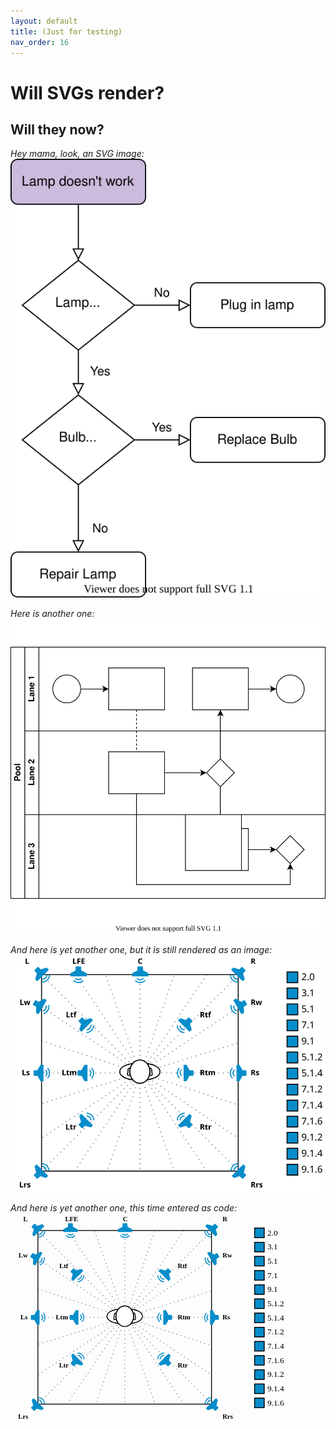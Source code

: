 ```yaml
---
layout: default
title: (Just for testing)
nav_order: 16
---
```


# Will SVGs render?

## Will they now?  
  
*Hey mama, look, an SVG image:*  
![SVG in question](/assets/images/Test.svg)

*Here is another one:*  
![SVG in question](/assets/images/test_from_diagrams_app.svg)

*And here is yet another one, but it is still rendered as an image:*  
![SVG in question](/assets/images/il_speaker_setup.svg)

*And here is yet another one, this time entered as code:*  
<svg xmlns="http://www.w3.org/2000/svg" width="4.63408in" height="3.4871in" viewBox="0 0 333.654 251.071" xml:space="preserve" color-interpolation-filters="sRGB" class="st13">
	<title>source__layouts_new (1).vsdm</title>
	<style type="text/css">
		.st1 {
			stroke: #6e828b;
			stroke-dasharray: 1,4;
			stroke-linecap: butt;
			stroke-width: 1;
		}
		.st2 {
			fill: none;
			stroke: #000000;
			stroke-linecap: butt;
			stroke-width: 1;
		}
		.st3 {
			fill: #ffffff;
			stroke: none;
			stroke-linecap: butt;
			stroke-width: 1;
		}
		.st4 {
			fill: #000000;
			stroke: none;
			stroke-width: 1.41723;
		}
		.st5 {
			fill: #000000;
			stroke: none;
			stroke-linecap: round;
			stroke-linejoin: round;
			stroke-width: 1.08062;
		}
		.st6 {
			fill: #000000;
			stroke: none;
			stroke-linecap: round;
			stroke-linejoin: round;
			stroke-width: 1.41723;
		}
		.st7 {
			fill: #068dca;
			stroke: none;
			stroke-width: 1.51997;
		}
		.st8 {
			fill: none;
			stroke: none;
			stroke-linecap: butt;
			stroke-width: 1;
		}
		.st9 {
			fill: #000000;
			font-family: Source Sans Pro;
			font-size: 0.666664em;
			font-weight: bold;
		}
		.st10 {
			fill: #000000;
			font-family: Source Sans Pro;
			font-size: 0.833336em;
		}
		.st11 {
			fill: #ffffff;
			stroke: #000000;
			stroke-linecap: butt;
			stroke-width: 1;
		}
		.st12 {
			fill: #068dca;
			stroke: #000000;
			stroke-linecap: butt;
			stroke-width: 1;
		}
		.st13 {
			fill: none;
			fill-rule: evenodd;
			font-size: 12px;
			overflow: visible;
			stroke-linecap: square;
			stroke-miterlimit: 3;
		}
	</style>
	<g>
		<title>Page-1</title>
		<g id="group564-1" transform="translate(32.748,-21.8819)">
			<title>lines</title>
			<g id="shape478-2" transform="translate(177.171,-135.172) rotate(44.8829)">
				<title>Sheet.478</title>
				<path d="M0 251.07 L294.25 251.07" class="st1"/>
			</g>
			<g id="shape479-5" transform="translate(385.719,221.269) rotate(135.098)">
				<title>Sheet.479</title>
				<path d="M0 251.07 L294.15 251.07" class="st1"/>
			</g>
			<g id="shape481-8" transform="translate(355.386,42.7244) rotate(90)">
				<title>Sheet.481</title>
				<path d="M0 251.07 L208.35 251.07" class="st1"/>
			</g>
			<g id="shape482-11" transform="translate(245.187,-96.5446) rotate(56.3099)">
				<title>Sheet.482</title>
				<path d="M0 251.07 L250.4 251.07" class="st1"/>
			</g>
			<g id="shape483-14" transform="translate(383.568,182.766) rotate(123.902)">
				<title>Sheet.483</title>
				<path d="M0 251.07 L250.16 251.07" class="st1"/>
			</g>
			<g id="shape484-17" transform="translate(140.703,-131.23) rotate(33.7711)">
				<title>Sheet.484</title>
				<path d="M0 251.07 L248.6 251.07" class="st1"/>
			</g>
			<g id="shape485-20" transform="translate(78.0746,-125.787) rotate(18.0834)">
				<title>Sheet.485</title>
				<path d="M0 251.07 L219.17 251.07" class="st1"/>
			</g>
			<g id="shape486-23" transform="translate(-72.966,-60.7941) rotate(-17.1386)">
				<title>Sheet.486</title>
				<path d="M0 251.07 L217.11 251.07" class="st1"/>
			</g>
			<g id="shape487-26" transform="translate(-138.049,6.56724) rotate(-33.6346)">
				<title>Sheet.487</title>
				<path d="M0 251.07 L248.56 251.07" class="st1"/>
			</g>
			<g id="shape488-29" transform="translate(305.312,-38.9883) rotate(70.7173)">
				<title>Sheet.488</title>
				<path d="M0 251.07 L218.17 251.07" class="st1"/>
			</g>
			<g id="shape489-32" transform="translate(377.904,124.693) rotate(108.773)">
				<title>Sheet.489</title>
				<path d="M0 251.07 L218.03 251.07" class="st1"/>
			</g>
			<g id="shape480-35" transform="translate(2.12559,-104.173)">
				<title>Sheet.480</title>
				<path d="M0 251.07 L206.36 251.07" class="st1"/>
			</g>
		</g>
		<g id="shape357-38" transform="translate(32.8898,-21.8819)">
			<title>square</title>
			<rect x="0" y="42.7244" width="208.346" height="208.346" class="st2"/>
		</g>
		<g id="group490-40" transform="translate(115.24,-114.5)">
			<title>man</title>
			<g id="shape491-41" transform="translate(11.4803,-1.06668)">
				<title>Sheet.491</title>
				<ellipse cx="10.5236" cy="239.059" rx="10.5236" ry="12.0118" class="st3"/>
			</g>
			<g id="shape492-43" transform="translate(0.637791,-3.61786)">
				<title/>
				<ellipse cx="21.3661" cy="241.823" rx="21.3661" ry="9.24803" class="st3"/>
			</g>
			<g id="group493-45">
				<title>g9290-2</title>
				<g id="shape494-46" transform="translate(0,-3.3318)">
					<title>path9292-1</title>
					<path d="M28.1 232.16 L29.02 233.24 C30.9 235.44 31.97 238.43 31.98 241.54 C31.97 244.72 30.87 247.75 28.93 249.96          L27.97 251.05 L29.41 250.84 C33.27 250.27 36.77 249.25 39.35 247.75 C41.93 246.25 43.65 244.18 43.64          241.61 C43.64 239.04 41.94 236.97 39.38 235.47 C36.81 233.96 33.34 232.94 29.51 232.37 L28.1 232.16          ZM15.55 232.16 L14.15 232.38 C10.32 232.95 6.86 233.97 4.3 235.48 C1.74 236.98 0.04 239.05 0.02          241.61 C0 244.2 1.71 246.28 4.31 247.79 C6.9 249.3 10.42 250.3 14.3 250.86 L15.73 251.07 L14.77          249.99 C12.82 247.78 11.7 244.73 11.69 241.54 C11.69 238.43 12.76 235.45 14.63 233.25 L15.55 232.16          ZM30.48 233.67 C33.74 234.25 36.72 235.13 38.84 236.38 C41.22 237.78 42.58 239.5 42.58 241.61 C42.58          243.71 41.22 245.44 38.81 246.83 C36.67 248.08 33.67 248.96 30.39 249.54 C32 247.26 33.04 244.5          33.04 241.54 C33.04 238.64 32.04 235.93 30.48 233.67 ZM13.18 233.68 C11.62 235.94 10.63 238.64 10.63          241.54 C10.63 244.52 11.68 247.28 13.31 249.57 C10.01 248.99 6.99 248.12 4.84 246.87 C2.43 245.47          1.07 243.74 1.08 241.62 C1.1 239.51 2.46 237.79 4.84 236.39 C6.96 235.15 9.93 234.27 13.18 233.68          Z" class="st4"/>
				</g>
				<g id="shape495-48" transform="translate(40.3739,-6.35682) rotate(7.40892)">
					<title>Rounded rectangle.18</title>
					<path d="M1.81 242.15 C0.81 242.15 0 242.97 0 243.97 L0 249.25 C0 250.25 0.81 251.07 1.81 251.07 L1.81 251.07          C1.83 251.07 1.85 251.05 1.87 251.05 L1.87 251.07 a0.532014 0.531015 -44.97 0 0 0.294149 -0.138704          C2.52 250.85 2.88 250.77 3.15 250.54 C3.52 250.21 3.8 249.75 3.8 249.21 a0.532241 0.531242 -44.97          0 0 -1.06348 0.000122006 C2.73 249.37 2.63 249.58 2.45 249.74 C2.26 249.91 2.01 250.01 1.81 250.01          C1.39 250.01 1.06 249.68 1.06 249.25 L1.06 243.97 C1.06 243.54 1.39 243.22 1.81 243.21 C1.89 243.21          1.92 243.21 1.98 243.21 a0.532014 0.531015 -44.97 1 0 1.06296 -0.00406686 C3.04 243.02 3.05 242.9          3.03 242.75 C3.02 242.68 3 242.59 2.95 242.48 C2.89 242.37 2.77 242.25 2.65 242.2 C2.41 242.08 2.29          242.13 2.18 242.13 C2.07 242.14 1.96 242.15 1.81 242.15 L1.81 242.15 L1.81 242.15 Z" class="st5"/>
				</g>
				<g id="shape496-50" transform="translate(3.2588,-6.3569) rotate(-7.40892) scale(-1,1)">
					<title>Sheet.496</title>
					<path d="M1.81 242.15 C1.99 242.15 2.13 242.15 2.29 242.18 C2.45 242.2 2.68 242.28 2.82 242.47 C2.97 242.66 2.98          242.84 2.99 242.98 C3 243.13 2.99 243.26 2.99 243.43 a0.532109 0.531111 135.03 0 1 -1.06322 0.00244011          C1.93 243.33 1.93 243.29 1.93 243.22 C1.88 243.22 1.87 243.21 1.81 243.21 C1.39 243.21 1.06 243.54          1.06 243.97 L1.06 249.25 C1.06 249.68 1.39 250.01 1.81 250.01 C2.01 250.01 2.26 249.91 2.44 249.76          C2.61 249.6 2.71 249.42 2.71 249.24 a0.532109 0.53111 135.03 0 1 1.06322 -0.00244011 C3.77 249.78          3.5 250.24 3.14 250.56 C2.87 250.79 2.51 250.86 2.16 250.93 C2.16 250.93 2.16 250.93 2.16 250.93          a0.532014 0.531015 135.03 0 1 -0.286442 0.133523 L1.87 251.04 C1.85 251.05 1.83 251.07 1.81 251.07          L1.81 251.07 C0.81 251.07 0 250.25 0 249.25 L0 243.97 C0 242.97 0.81 242.15 1.81 242.15 L1.81 242.15          L1.81 242.15 ZM1.81 251.07 L1.88 251.07 a0.532014 0.531015 135.03 0 1 -0.0684782 0.00488023 Z" class="st5"/>
				</g>
				<g id="shape497-52" transform="translate(10.6256,0)">
					<title>path9306-5</title>
					<path d="M11.21 225.34 C4.98 225.34 0 231.15 0 238.21 C0.01 245.27 4.98 251.07 11.21 251.07 C17.43 251.07 22.41          245.27 22.41 238.21 C22.42 231.15 17.44 225.34 11.21 225.34 ZM11.21 226.41 C16.77 226.41 21.35 231.65          21.35 238.21 C21.35 244.77 16.77 250.01 11.21 250.01 C5.65 250.01 1.07 244.77 1.07 238.21 C1.06          231.65 5.64 226.41 11.21 226.41 Z" class="st6"/>
				</g>
			</g>
		</g>
		<g id="LwRw" transform="translate(1.98748,-188.214)">
			<title>LwRw</title>
			<g id="group366-55" transform="translate(144.158,28.3932) rotate(30)">
				<title>Sheet.366</title>
				<g id="shape367-56">
					<title/>
					<path d="M4.33 239.1 C4.22 239.33 3.99 239.56 3.65 239.56 L0.8 239.56 C0.34 239.56 0 239.9 0 240.36 L0 244.57          C0 245.03 0.34 245.37 0.8 245.37 L3.76 245.37 C3.99 245.37 4.22 245.48 4.45 245.71 L7.3 251.07 L10.49          251.07 L10.49 250.27 L10.49 245.37 L10.49 239.67 L10.49 235.91 L10.49 234.2 L10.49 233.74 L7.3 233.74          L4.33 239.1 Z" class="st7"/>
				</g>
				<g id="shape368-58" transform="translate(12.3118,-4.9019)">
					<title/>
					<path d="M0.8 243.55 L0 244.34 C1.6 245.94 1.6 248.56 0 250.27 L0.8 251.07 C2.96 249.02 2.96 245.6 0.8 243.55          Z" class="st7"/>
				</g>
				<g id="shape369-60" transform="translate(14.3637,-2.84994)">
					<title>path59540</title>
					<path d="M0.8 239.56 L0 240.36 C2.74 243.09 2.74 247.54 0 250.27 L0.8 251.07 C3.99 247.88 3.99 242.64 0.8 239.56          Z" class="st7"/>
				</g>
			</g>
			<g id="group394-62" transform="translate(126.205,28.3932) rotate(-30) scale(-1,1)">
				<title>g59534.394</title>
				<g id="shape395-63">
					<title/>
					<path d="M4.33 239.1 C4.22 239.33 3.99 239.56 3.65 239.56 L0.8 239.56 C0.34 239.56 0 239.9 0 240.36 L0 244.57          C0 245.03 0.34 245.37 0.8 245.37 L3.76 245.37 C3.99 245.37 4.22 245.48 4.45 245.71 L7.3 251.07 L10.49          251.07 L10.49 250.27 L10.49 245.37 L10.49 239.67 L10.49 235.91 L10.49 234.2 L10.49 233.74 L7.3 233.74          L4.33 239.1 Z" class="st7"/>
				</g>
				<g id="shape396-65" transform="translate(12.3118,-4.9019)">
					<title>path59538</title>
					<path d="M0.8 243.55 L0 244.34 C1.6 245.94 1.6 248.56 0 250.27 L0.8 251.07 C2.96 249.02 2.96 245.6 0.8 243.55          Z" class="st7"/>
				</g>
				<g id="shape397-67" transform="translate(14.3637,-2.84994)">
					<title>path59540</title>
					<path d="M0.8 239.56 L0 240.36 C2.74 243.09 2.74 247.54 0 250.27 L0.8 251.07 C3.99 247.88 3.99 242.64 0.8 239.56          Z" class="st7"/>
				</g>
			</g>
			<g id="shape455-69" transform="translate(0,-6.25066)">
				<title>Sheet.455</title>
				<desc>Lw</desc>
				<rect x="0" y="239.071" width="21.2598" height="12" class="st8"/>
				<text x="7.65" y="247.47" class="st9">Lw</text>
			</g>
			<g id="shape462-72" transform="translate(248.461,-6.25066)">
				<title>Sheet.462</title>
				<desc>Rw</desc>
				<rect x="0" y="239.071" width="21.2598" height="12" class="st8"/>
				<text x="4" y="247.47" class="st9">Rw</text>
			</g>
		</g>
		<g id="LrsRrs" transform="translate(1,-1)">
			<title>LrsRrs</title>
			<g id="group382-76" transform="translate(-146.007,65.1104) rotate(-45)">
				<title>Sheet.382</title>
				<g id="shape383-77">
					<title/>
					<path d="M4.33 239.1 C4.22 239.33 3.99 239.56 3.65 239.56 L0.8 239.56 C0.34 239.56 0 239.9 0 240.36 L0 244.57          C0 245.03 0.34 245.37 0.8 245.37 L3.76 245.37 C3.99 245.37 4.22 245.48 4.45 245.71 L7.3 251.07 L10.49          251.07 L10.49 250.27 L10.49 245.37 L10.49 239.67 L10.49 235.91 L10.49 234.2 L10.49 233.74 L7.3 233.74          L4.33 239.1 Z" class="st7"/>
				</g>
				<g id="shape384-79" transform="translate(12.3118,-4.9019)">
					<title>path59538</title>
					<path d="M0.8 243.55 L0 244.34 C1.6 245.94 1.6 248.56 0 250.27 L0.8 251.07 C2.96 249.02 2.96 245.6 0.8 243.55          Z" class="st7"/>
				</g>
				<g id="shape385-81" transform="translate(14.3637,-2.84994)">
					<title>path59540</title>
					<path d="M0.8 239.56 L0 240.36 C2.74 243.09 2.74 247.54 0 250.27 L0.8 251.07 C3.99 247.88 3.99 242.64 0.8 239.56          Z" class="st7"/>
				</g>
			</g>
			<g id="group410-83" transform="translate(418.345,65.1104) rotate(45) scale(-1,1)">
				<title>g59534.410</title>
				<g id="shape411-84">
					<title/>
					<path d="M4.33 239.1 C4.22 239.33 3.99 239.56 3.65 239.56 L0.8 239.56 C0.34 239.56 0 239.9 0 240.36 L0 244.57          C0 245.03 0.34 245.37 0.8 245.37 L3.76 245.37 C3.99 245.37 4.22 245.48 4.45 245.71 L7.3 251.07 L10.49          251.07 L10.49 250.27 L10.49 245.37 L10.49 239.67 L10.49 235.91 L10.49 234.2 L10.49 233.74 L7.3 233.74          L4.33 239.1 Z" class="st7"/>
				</g>
				<g id="shape412-86" transform="translate(12.3118,-4.9019)">
					<title>path59538</title>
					<path d="M0.8 243.55 L0 244.34 C1.6 245.94 1.6 248.56 0 250.27 L0.8 251.07 C2.96 249.02 2.96 245.6 0.8 243.55          Z" class="st7"/>
				</g>
				<g id="shape413-88" transform="translate(14.3637,-2.84994)">
					<title>path59540</title>
					<path d="M0.8 239.56 L0 240.36 C2.74 243.09 2.74 247.54 0 250.27 L0.8 251.07 C3.99 247.88 3.99 242.64 0.8 239.56          Z" class="st7"/>
				</g>
			</g>
			<g id="shape460-90">
				<title>Sheet.460</title>
				<desc>Lrs</desc>
				<rect x="0" y="239.071" width="22.2473" height="12" class="st8"/>
				<text x="8.25" y="247.47" class="st9">Lrs</text>
			</g>
			<g id="shape467-93" transform="translate(249.449,-2.84217E-14)">
				<title>Sheet.467</title>
				<desc>Rrs</desc>
				<rect x="0" y="239.071" width="22.2473" height="12" class="st8"/>
				<text x="4" y="247.47" class="st9">Rrs</text>
			</g>
		</g>
		<g id="LtrRtr" transform="translate(48.903,-62.3228)">
			<title>LtrRtr</title>
			<g id="group518-97" transform="translate(-146.47,72.8894) rotate(-45)">
				<title>g59534.518</title>
				<g id="shape519-98">
					<title/>
					<path d="M4.33 239.1 C4.22 239.33 3.99 239.56 3.65 239.56 L0.8 239.56 C0.34 239.56 0 239.9 0 240.36 L0 244.57          C0 245.03 0.34 245.37 0.8 245.37 L3.76 245.37 C3.99 245.37 4.22 245.48 4.45 245.71 L7.3 251.07 L10.49          251.07 L10.49 250.27 L10.49 245.37 L10.49 239.67 L10.49 235.91 L10.49 234.2 L10.49 233.74 L7.3 233.74          L4.33 239.1 Z" class="st7"/>
				</g>
				<g id="shape520-100" transform="translate(12.3118,-4.9019)">
					<title>path59538</title>
					<path d="M0.8 243.55 L0 244.34 C1.6 245.94 1.6 248.56 0 250.27 L0.8 251.07 C2.96 249.02 2.96 245.6 0.8 243.55          Z" class="st7"/>
				</g>
				<g id="shape521-102" transform="translate(14.3637,-2.84994)">
					<title>path59540</title>
					<path d="M0.8 239.56 L0 240.36 C2.74 243.09 2.74 247.54 0 250.27 L0.8 251.07 C3.99 247.88 3.99 242.64 0.8 239.56          Z" class="st7"/>
				</g>
			</g>
			<g id="group530-104" transform="translate(-29.3009,415.762) rotate(-135)">
				<title>g59534.530</title>
				<g id="shape531-105">
					<title/>
					<path d="M4.33 239.1 C4.22 239.33 3.99 239.56 3.65 239.56 L0.8 239.56 C0.34 239.56 0 239.9 0 240.36 L0 244.57          C0 245.03 0.34 245.37 0.8 245.37 L3.76 245.37 C3.99 245.37 4.22 245.48 4.45 245.71 L7.3 251.07 L10.49          251.07 L10.49 250.27 L10.49 245.37 L10.49 239.67 L10.49 235.91 L10.49 234.2 L10.49 233.74 L7.3 233.74          L4.33 239.1 Z" class="st7"/>
				</g>
				<g id="shape532-107" transform="translate(12.3118,-4.9019)">
					<title>path59538</title>
					<path d="M0.8 243.55 L0 244.34 C1.6 245.94 1.6 248.56 0 250.27 L0.8 251.07 C2.96 249.02 2.96 245.6 0.8 243.55          Z" class="st7"/>
				</g>
				<g id="shape533-109" transform="translate(14.3637,-2.84994)">
					<title>path59540</title>
					<path d="M0.8 239.56 L0 240.36 C2.74 243.09 2.74 247.54 0 250.27 L0.8 251.07 C3.99 247.88 3.99 242.64 0.8 239.56          Z" class="st7"/>
				</g>
			</g>
			<g id="shape541-111">
				<title>Sheet.541</title>
				<desc>Ltr</desc>
				<rect x="0" y="239.071" width="22.6772" height="12" class="st8"/>
				<text x="9.33" y="247.47" class="st9">Ltr</text>
			</g>
			<g id="shape546-114" transform="translate(147.688,-5.68434E-14)">
				<title>Sheet.546</title>
				<desc>Rtr</desc>
				<rect x="0" y="239.071" width="22.6772" height="12" class="st8"/>
				<text x="4" y="247.47" class="st9">Rtr</text>
			</g>
		</g>
		<g id="LtmRtm" transform="translate(48.903,-117.259)">
			<title>LtmRtm</title>
			<g id="group506-118" transform="translate(144.937,0) scale(-1,1)">
				<title>g59534.506</title>
				<g id="shape507-119">
					<title/>
					<path d="M4.33 239.1 C4.22 239.33 3.99 239.56 3.65 239.56 L0.8 239.56 C0.34 239.56 0 239.9 0 240.36 L0 244.57          C0 245.03 0.34 245.37 0.8 245.37 L3.76 245.37 C3.99 245.37 4.22 245.48 4.45 245.71 L7.3 251.07 L10.49          251.07 L10.49 250.27 L10.49 245.37 L10.49 239.67 L10.49 235.91 L10.49 234.2 L10.49 233.74 L7.3 233.74          L4.33 239.1 Z" class="st7"/>
				</g>
				<g id="shape508-121" transform="translate(12.3118,-4.9019)">
					<title>path59538</title>
					<path d="M0.8 243.55 L0 244.34 C1.6 245.94 1.6 248.56 0 250.27 L0.8 251.07 C2.96 249.02 2.96 245.6 0.8 243.55          Z" class="st7"/>
				</g>
				<g id="shape509-123" transform="translate(14.3637,-2.84994)">
					<title>path59540</title>
					<path d="M0.8 239.56 L0 240.36 C2.74 243.09 2.74 247.54 0 250.27 L0.8 251.07 C3.99 247.88 3.99 242.64 0.8 239.56          Z" class="st7"/>
				</g>
			</g>
			<g id="group510-125" transform="translate(22.1073,0)">
				<title>g59534.510</title>
				<g id="shape511-126">
					<title/>
					<path d="M4.33 239.1 C4.22 239.33 3.99 239.56 3.65 239.56 L0.8 239.56 C0.34 239.56 0 239.9 0 240.36 L0 244.57          C0 245.03 0.34 245.37 0.8 245.37 L3.76 245.37 C3.99 245.37 4.22 245.48 4.45 245.71 L7.3 251.07 L10.49          251.07 L10.49 250.27 L10.49 245.37 L10.49 239.67 L10.49 235.91 L10.49 234.2 L10.49 233.74 L7.3 233.74          L4.33 239.1 Z" class="st7"/>
				</g>
				<g id="shape512-128" transform="translate(12.3118,-4.9019)">
					<title>path59538</title>
					<path d="M0.8 243.55 L0 244.34 C1.6 245.94 1.6 248.56 0 250.27 L0.8 251.07 C2.96 249.02 2.96 245.6 0.8 243.55          Z" class="st7"/>
				</g>
				<g id="shape513-130" transform="translate(14.3637,-2.84994)">
					<title>path59540</title>
					<path d="M0.8 239.56 L0 240.36 C2.74 243.09 2.74 247.54 0 250.27 L0.8 251.07 C3.99 247.88 3.99 242.64 0.8 239.56          Z" class="st7"/>
				</g>
			</g>
			<g id="shape540-132" transform="translate(-4.39648E-14,-2.66382)">
				<title>Sheet.540</title>
				<desc>Ltm</desc>
				<rect x="0" y="239.071" width="22.6772" height="12" class="st8"/>
				<text x="5.47" y="247.47" class="st9">Ltm</text>
			</g>
			<g id="shape545-135" transform="translate(147.688,-2.66382)">
				<title>Sheet.545</title>
				<desc>Rtm</desc>
				<rect x="0" y="239.071" width="22.6772" height="12" class="st8"/>
				<text x="4" y="247.47" class="st9">Rtm</text>
			</g>
		</g>
		<g id="LtfRtf" transform="translate(48.903,-168.294)">
			<title>LtfRtf</title>
			<g id="group522-139" transform="translate(196.345,64.8312) rotate(45)">
				<title>g59534.522</title>
				<g id="shape523-140">
					<title/>
					<path d="M4.33 239.1 C4.22 239.33 3.99 239.56 3.65 239.56 L0.8 239.56 C0.34 239.56 0 239.9 0 240.36 L0 244.57          C0 245.03 0.34 245.37 0.8 245.37 L3.76 245.37 C3.99 245.37 4.22 245.48 4.45 245.71 L7.3 251.07 L10.49          251.07 L10.49 250.27 L10.49 245.37 L10.49 239.67 L10.49 235.91 L10.49 234.2 L10.49 233.74 L7.3 233.74          L4.33 239.1 Z" class="st7"/>
				</g>
				<g id="shape524-142" transform="translate(12.3118,-4.9019)">
					<title>path59538</title>
					<path d="M0.8 243.55 L0 244.34 C1.6 245.94 1.6 248.56 0 250.27 L0.8 251.07 C2.96 249.02 2.96 245.6 0.8 243.55          Z" class="st7"/>
				</g>
				<g id="shape525-144" transform="translate(14.3637,-2.84994)">
					<title>path59540</title>
					<path d="M0.8 239.56 L0 240.36 C2.74 243.09 2.74 247.54 0 250.27 L0.8 251.07 C3.99 247.88 3.99 242.64 0.8 239.56          Z" class="st7"/>
				</g>
			</g>
			<g id="group526-146" transform="translate(313.514,407.704) rotate(135)">
				<title>g59534.526</title>
				<g id="shape527-147">
					<title/>
					<path d="M4.33 239.1 C4.22 239.33 3.99 239.56 3.65 239.56 L0.8 239.56 C0.34 239.56 0 239.9 0 240.36 L0 244.57          C0 245.03 0.34 245.37 0.8 245.37 L3.76 245.37 C3.99 245.37 4.22 245.48 4.45 245.71 L7.3 251.07 L10.49          251.07 L10.49 250.27 L10.49 245.37 L10.49 239.67 L10.49 235.91 L10.49 234.2 L10.49 233.74 L7.3 233.74          L4.33 239.1 Z" class="st7"/>
				</g>
				<g id="shape528-149" transform="translate(12.3118,-4.9019)">
					<title>path59538</title>
					<path d="M0.8 243.55 L0 244.34 C1.6 245.94 1.6 248.56 0 250.27 L0.8 251.07 C2.96 249.02 2.96 245.6 0.8 243.55          Z" class="st7"/>
				</g>
				<g id="shape529-151" transform="translate(14.3637,-2.84994)">
					<title>path59540</title>
					<path d="M0.8 239.56 L0 240.36 C2.74 243.09 2.74 247.54 0 250.27 L0.8 251.07 C3.99 247.88 3.99 242.64 0.8 239.56          Z" class="st7"/>
				</g>
			</g>
			<g id="shape539-153" transform="translate(5.9952E-15,-13.0838)">
				<title>Sheet.539</title>
				<desc>Ltf</desc>
				<rect x="0" y="239.071" width="22.6772" height="12" class="st8"/>
				<text x="9.77" y="247.47" class="st9">Ltf</text>
			</g>
			<g id="shape544-156" transform="translate(147.688,-13.0838)">
				<title>Sheet.544</title>
				<desc>Rtf</desc>
				<rect x="0" y="239.071" width="22.6772" height="12" class="st8"/>
				<text x="4" y="247.47" class="st9">Rtf</text>
			</g>
		</g>
		<g id="C" transform="translate(126.433,-220.591)">
			<title>Center </title>
			<g id="group434-160" transform="translate(253.441,232.717) rotate(90)">
				<title>g59534.434</title>
				<g id="shape435-161">
					<title/>
					<path d="M4.33 239.1 C4.22 239.33 3.99 239.56 3.65 239.56 L0.8 239.56 C0.34 239.56 0 239.9 0 240.36 L0 244.57          C0 245.03 0.34 245.37 0.8 245.37 L3.76 245.37 C3.99 245.37 4.22 245.48 4.45 245.71 L7.3 251.07 L10.49          251.07 L10.49 250.27 L10.49 245.37 L10.49 239.67 L10.49 235.91 L10.49 234.2 L10.49 233.74 L7.3 233.74          L4.33 239.1 Z" class="st7"/>
				</g>
				<g id="shape436-163" transform="translate(12.3118,-4.9019)">
					<title>path59538</title>
					<path d="M0.8 243.55 L0 244.34 C1.6 245.94 1.6 248.56 0 250.27 L0.8 251.07 C2.96 249.02 2.96 245.6 0.8 243.55          Z" class="st7"/>
				</g>
				<g id="shape437-165" transform="translate(14.3637,-2.84994)">
					<title>path59540</title>
					<path d="M0.8 239.56 L0 240.36 C2.74 243.09 2.74 247.54 0 250.27 L0.8 251.07 C3.99 247.88 3.99 242.64 0.8 239.56          Z" class="st7"/>
				</g>
			</g>
			<g id="shape476-167" transform="translate(-1.39888E-14,-17.4797)">
				<title>Sheet.476</title>
				<desc>C</desc>
				<rect x="0" y="239.071" width="21.2598" height="12" class="st8"/>
				<text x="8.36" y="247.47" class="st9">C</text>
			</g>
		</g>
		<g id="LR" transform="translate(1.98748,-221.885)">
			<title>L </title>
			<g id="shape461-171" transform="translate(248.461,-16.1855)">
				<title>Sheet.461</title>
				<desc>R</desc>
				<rect x="0" y="239.071" width="21.2598" height="12" class="st8"/>
				<text x="4" y="247.47" class="st9">R</text>
			</g>
			<g id="group370-174" transform="translate(196.494,64.8312) rotate(45)">
				<title>Sheet.370</title>
				<g id="shape371-175">
					<title>Left </title>
					<path d="M4.33 239.1 C4.22 239.33 3.99 239.56 3.65 239.56 L0.8 239.56 C0.34 239.56 0 239.9 0 240.36 L0 244.57          C0 245.03 0.34 245.37 0.8 245.37 L3.76 245.37 C3.99 245.37 4.22 245.48 4.45 245.71 L7.3 251.07 L10.49          251.07 L10.49 250.27 L10.49 245.37 L10.49 239.67 L10.49 235.91 L10.49 234.2 L10.49 233.74 L7.3 233.74          L4.33 239.1 Z" class="st7"/>
				</g>
				<g id="shape372-177" transform="translate(12.3118,-4.9019)">
					<title>path59538</title>
					<path d="M0.8 243.55 L0 244.34 C1.6 245.94 1.6 248.56 0 250.27 L0.8 251.07 C2.96 249.02 2.96 245.6 0.8 243.55          Z" class="st7"/>
				</g>
				<g id="shape373-179" transform="translate(14.3637,-2.84994)">
					<title>path59540</title>
					<path d="M0.8 239.56 L0 240.36 C2.74 243.09 2.74 247.54 0 250.27 L0.8 251.07 C3.99 247.88 3.99 242.64 0.8 239.56          Z" class="st7"/>
				</g>
			</g>
			<g id="shape454-181" transform="translate(-1.39888E-14,-16.1855)">
				<title>Sheet.454</title>
				<desc>L</desc>
				<rect x="0" y="239.071" width="21.2598" height="12" class="st8"/>
				<text x="13.4" y="247.47" class="st9">L</text>
			</g>
			<g id="group398-184" transform="translate(73.8697,64.8312) rotate(-45) scale(-1,1)">
				<title>g59534.398</title>
				<g id="shape399-185">
					<title/>
					<path d="M4.33 239.1 C4.22 239.33 3.99 239.56 3.65 239.56 L0.8 239.56 C0.34 239.56 0 239.9 0 240.36 L0 244.57          C0 245.03 0.34 245.37 0.8 245.37 L3.76 245.37 C3.99 245.37 4.22 245.48 4.45 245.71 L7.3 251.07 L10.49          251.07 L10.49 250.27 L10.49 245.37 L10.49 239.67 L10.49 235.91 L10.49 234.2 L10.49 233.74 L7.3 233.74          L4.33 239.1 Z" class="st7"/>
				</g>
				<g id="shape400-187" transform="translate(12.3118,-4.9019)">
					<title>path59538</title>
					<path d="M0.8 243.55 L0 244.34 C1.6 245.94 1.6 248.56 0 250.27 L0.8 251.07 C2.96 249.02 2.96 245.6 0.8 243.55          Z" class="st7"/>
				</g>
				<g id="shape401-189" transform="translate(14.3637,-2.84994)">
					<title>path59540</title>
					<path d="M0.8 239.56 L0 240.36 C2.74 243.09 2.74 247.54 0 250.27 L0.8 251.07 C3.99 247.88 3.99 242.64 0.8 239.56          Z" class="st7"/>
				</g>
			</g>
		</g>
		<g id="LsRs" transform="translate(1.98748,-117.231)">
			<title>LsRs</title>
			<g id="group358-192" transform="translate(22.3984,0)">
				<title>g59534.358</title>
				<g id="shape359-193">
					<title/>
					<path d="M4.33 239.1 C4.22 239.33 3.99 239.56 3.65 239.56 L0.8 239.56 C0.34 239.56 0 239.9 0 240.36 L0 244.57          C0 245.03 0.34 245.37 0.8 245.37 L3.76 245.37 C3.99 245.37 4.22 245.48 4.45 245.71 L7.3 251.07 L10.49          251.07 L10.49 250.27 L10.49 245.37 L10.49 239.67 L10.49 235.91 L10.49 234.2 L10.49 233.74 L7.3 233.74          L4.33 239.1 Z" class="st7"/>
				</g>
				<g id="shape360-195" transform="translate(12.3118,-4.9019)">
					<title>path59538</title>
					<path d="M0.8 243.55 L0 244.34 C1.6 245.94 1.6 248.56 0 250.27 L0.8 251.07 C2.96 249.02 2.96 245.6 0.8 243.55          Z" class="st7"/>
				</g>
				<g id="shape361-197" transform="translate(14.3637,-2.84994)">
					<title>path59540</title>
					<path d="M0.8 239.56 L0 240.36 C2.74 243.09 2.74 247.54 0 250.27 L0.8 251.07 C3.99 247.88 3.99 242.64 0.8 239.56          Z" class="st7"/>
				</g>
			</g>
			<g id="group386-199" transform="translate(247.965,0) scale(-1,1)">
				<title>g59534.386</title>
				<g id="shape387-200">
					<title/>
					<path d="M4.33 239.1 C4.22 239.33 3.99 239.56 3.65 239.56 L0.8 239.56 C0.34 239.56 0 239.9 0 240.36 L0 244.57          C0 245.03 0.34 245.37 0.8 245.37 L3.76 245.37 C3.99 245.37 4.22 245.48 4.45 245.71 L7.3 251.07 L10.49          251.07 L10.49 250.27 L10.49 245.37 L10.49 239.67 L10.49 235.91 L10.49 234.2 L10.49 233.74 L7.3 233.74          L4.33 239.1 Z" class="st7"/>
				</g>
				<g id="shape388-202" transform="translate(12.3118,-4.9019)">
					<title>path59538</title>
					<path d="M0.8 243.55 L0 244.34 C1.6 245.94 1.6 248.56 0 250.27 L0.8 251.07 C2.96 249.02 2.96 245.6 0.8 243.55          Z" class="st7"/>
				</g>
				<g id="shape389-204" transform="translate(14.3637,-2.84994)">
					<title>path59540</title>
					<path d="M0.8 239.56 L0 240.36 C2.74 243.09 2.74 247.54 0 250.27 L0.8 251.07 C3.99 247.88 3.99 242.64 0.8 239.56          Z" class="st7"/>
				</g>
			</g>
			<g id="shape457-206" transform="translate(-1.39888E-14,-2.69155)">
				<title>Sheet.457</title>
				<desc>Ls</desc>
				<rect x="0" y="239.071" width="21.2598" height="12" class="st8"/>
				<text x="10.04" y="247.47" class="st9">Ls</text>
			</g>
			<g id="shape464-209" transform="translate(248.461,-2.69155)">
				<title>Sheet.464</title>
				<desc>Rs</desc>
				<rect x="0" y="239.071" width="21.2598" height="12" class="st8"/>
				<text x="4" y="247.47" class="st9">Rs</text>
			</g>
		</g>
		<g id="shape585-212" transform="translate(304.203,-168.37)">
			<title>Sheet.585</title>
			<desc>7.1</desc>
			<rect x="0" y="235.071" width="28.4506" height="16" class="st8"/>
			<text x="4" y="246.07" class="st10">7.1</text>
		</g>
		<g id="shape588-215" transform="translate(304.203,-151.362)">
			<title>Sheet.588</title>
			<desc>9.1</desc>
			<rect x="0" y="235.071" width="28.4506" height="16" class="st8"/>
			<text x="4" y="246.07" class="st10">9.1</text>
		</g>
		<g id="shape591-218" transform="translate(304.203,-134.354)">
			<title>Sheet.591</title>
			<desc>5.1.2</desc>
			<rect x="0" y="235.071" width="28.4506" height="16" class="st8"/>
			<text x="4" y="246.07" class="st10">5.1.2</text>
		</g>
		<g id="shape594-221" transform="translate(304.203,-117.346)">
			<title>Sheet.594</title>
			<desc>5.1.4</desc>
			<rect x="0" y="235.071" width="28.4506" height="16" class="st8"/>
			<text x="4" y="246.07" class="st10">5.1.4</text>
		</g>
		<g id="shape597-224" transform="translate(304.203,-100.339)">
			<title>Sheet.597</title>
			<desc>7.1.2</desc>
			<rect x="0" y="235.071" width="28.4506" height="16" class="st8"/>
			<text x="4" y="246.07" class="st10">7.1.2</text>
		</g>
		<g id="shape600-227" transform="translate(304.203,-83.3307)">
			<title>Sheet.600</title>
			<desc>7.1.4</desc>
			<rect x="0" y="235.071" width="28.4506" height="16" class="st8"/>
			<text x="4" y="246.07" class="st10">7.1.4</text>
		</g>
		<g id="shape603-230" transform="translate(304.203,-66.3228)">
			<title>Sheet.603</title>
			<desc>7.1.6</desc>
			<rect x="0" y="235.071" width="28.4506" height="16" class="st8"/>
			<text x="4" y="246.07" class="st10">7.1.6</text>
		</g>
		<g id="shape606-233" transform="translate(304.203,-49.315)">
			<title>Sheet.606</title>
			<desc>9.1.2</desc>
			<rect x="0" y="235.071" width="28.4506" height="16" class="st8"/>
			<text x="4" y="246.07" class="st10">9.1.2</text>
		</g>
		<g id="shape609-236" transform="translate(304.203,-32.3071)">
			<title>Sheet.609</title>
			<desc>9.1.4</desc>
			<rect x="0" y="235.071" width="28.4506" height="16" class="st8"/>
			<text x="4" y="246.07" class="st10">9.1.4</text>
		</g>
		<g id="shape612-239" transform="translate(304.203,-15.2992)">
			<title>Sheet.612</title>
			<desc>9.1.6</desc>
			<rect x="0" y="235.071" width="28.4506" height="16" class="st8"/>
			<text x="4" y="246.07" class="st10">9.1.6</text>
		</g>
		<g id="shape572-242" transform="translate(304.203,-219.394)">
			<title>btn_txt</title>
			<desc>2.0 Surroud  Setup</desc>
			<rect x="0" y="235.071" width="28.4506" height="16" class="st8"/>
			<text x="4" y="246.07" class="st10">2.0</text>
		</g>
		<g id="shape579-245" transform="translate(304.203,-202.386)">
			<title>btn_txt.579</title>
			<desc>3.1</desc>
			<rect x="0" y="235.071" width="28.4506" height="16" class="st8"/>
			<text x="4" y="246.07" class="st10">3.1</text>
		</g>
		<g id="shape582-248" transform="translate(304.203,-185.378)">
			<title>btn_txt.582</title>
			<desc>5.1</desc>
			<rect x="0" y="235.071" width="28.4506" height="16" class="st8"/>
			<text x="4" y="246.07" class="st10">5.1</text>
		</g>
		<g id="2_0" transform="translate(292.969,-221.724)">
			<title>2_0</title>
			<g id="btn_1_off" transform="translate(5.45227E-06,8.52651E-14)">
				<title>btn_1_off</title>
				<rect x="0" y="239.732" width="11.3386" height="11.3386" class="st11"/>
			</g>
			<g id="btn_1_on">
				<title>btn_1_on</title>
				<rect x="0" y="239.732" width="11.3386" height="11.3386" class="st12"/>
			</g>
		</g>
		<g id="3_1" transform="translate(292.969,-204.717)">
			<title>3_1</title>
			<g id="btn_2_off">
				<title>btn_2_off</title>
				<rect x="0" y="239.732" width="11.3386" height="11.3386" class="st11"/>
			</g>
			<g id="btn_2_on">
				<title>btn_2_on</title>
				<rect x="0" y="239.732" width="11.3386" height="11.3386" class="st12"/>
			</g>
		</g>
		<g id="5_1" transform="translate(292.969,-187.709)">
			<title>5_1</title>
			<g id="btn_3_off">
				<title>btn_3_off</title>
				<rect x="0" y="239.732" width="11.3386" height="11.3386" class="st11"/>
			</g>
			<g id="btn_3_on">
				<title>btn_3_on</title>
				<rect x="0" y="239.732" width="11.3386" height="11.3386" class="st12"/>
			</g>
		</g>
		<g id="7_1" transform="translate(292.969,-170.701)">
			<title>7_1</title>
			<g id="btn_4_off">
				<title>btn_4_off</title>
				<rect x="0" y="239.732" width="11.3386" height="11.3386" class="st11"/>
			</g>
			<g id="btn_4_on">
				<title>btn_4_on</title>
				<rect x="0" y="239.732" width="11.3386" height="11.3386" class="st12"/>
			</g>
		</g>
		<g id="9_1" transform="translate(292.969,-153.693)">
			<title>9_1</title>
			<g id="btn_5_off">
				<title>btn_5_off</title>
				<rect x="0" y="239.732" width="11.3386" height="11.3386" class="st11"/>
			</g>
			<g id="btn_5_on">
				<title>btn_5_on</title>
				<rect x="0" y="239.732" width="11.3386" height="11.3386" class="st12"/>
			</g>
		</g>
		<g id="5_1_2" transform="translate(292.969,-136.685)">
			<title>5_1_2</title>
			<g id="btn_6_off">
				<title>btn_6_off</title>
				<rect x="0" y="239.732" width="11.3386" height="11.3386" class="st11"/>
			</g>
			<g id="btn_6_on" transform="translate(2.09618E-05,8.52651E-14)">
				<title>btn_6_on</title>
				<rect x="0" y="239.732" width="11.3386" height="11.3386" class="st12"/>
			</g>
		</g>
		<g id="5_1_4" transform="translate(292.969,-119.677)">
			<title>5_1_4</title>
			<g id="btn_7_off">
				<title>btn_7_off</title>
				<rect x="0" y="239.732" width="11.3386" height="11.3386" class="st11"/>
			</g>
			<g id="btn_7_on" transform="translate(2.09618E-05,8.52651E-14)">
				<title>btn_7_on</title>
				<rect x="0" y="239.732" width="11.3386" height="11.3386" class="st12"/>
			</g>
		</g>
		<g id="7_1_2" transform="translate(292.969,-102.669)">
			<title>7_1_2</title>
			<g id="btn_8_off">
				<title>btn_8_off</title>
				<rect x="0" y="239.732" width="11.3386" height="11.3386" class="st11"/>
			</g>
			<g id="btn_8_on">
				<title>btn_8_on</title>
				<rect x="0" y="239.732" width="11.3386" height="11.3386" class="st12"/>
			</g>
		</g>
		<g id="7_1_4" transform="translate(292.969,-85.6614)">
			<title>7_1_4</title>
			<g id="btn_9_off">
				<title>btn_9_off</title>
				<rect x="0" y="239.732" width="11.3386" height="11.3386" class="st11"/>
			</g>
			<g id="btn_9_on" transform="translate(2.09618E-05,8.52651E-14)">
				<title>btn_9_on</title>
				<rect x="0" y="239.732" width="11.3386" height="11.3386" class="st12"/>
			</g>
		</g>
		<g id="7_1_6" transform="translate(292.969,-68.6535)">
			<title>7_1_6</title>
			<g id="btn_10_off">
				<title>btn_10_off</title>
				<rect x="0" y="239.732" width="11.3386" height="11.3386" class="st11"/>
			</g>
			<g id="btn_10_on" transform="translate(2.09618E-05,0)">
				<title>btn_10_on</title>
				<rect x="0" y="239.732" width="11.3386" height="11.3386" class="st12"/>
			</g>
		</g>
		<g id="9_1_2" transform="translate(292.969,-51.6457)">
			<title>9_1_2</title>
			<g id="btn_11_off">
				<title>btn_11_off</title>
				<rect x="0" y="239.732" width="11.3386" height="11.3386" class="st11"/>
			</g>
			<g id="btn_11_on" transform="translate(2.09618E-05,0)">
				<title>btn_11_on</title>
				<rect x="0" y="239.732" width="11.3386" height="11.3386" class="st12"/>
			</g>
		</g>
		<g id="9_1_4" transform="translate(292.969,-34.6378)">
			<title>9_1_4</title>
			<g id="btn_12_off">
				<title>btn_12_off</title>
				<rect x="0" y="239.732" width="11.3386" height="11.3386" class="st11"/>
			</g>
			<g id="btn_12_on" transform="translate(2.09618E-05,0)">
				<title>btn_12_on</title>
				<rect x="0" y="239.732" width="11.3386" height="11.3386" class="st12"/>
			</g>
		</g>
		<g id="9_1_6" transform="translate(292.969,-17.6299)">
			<title>9_1_6</title>
			<g id="btn_13_off">
				<title>btn_13_off</title>
				<rect x="0" y="239.732" width="11.3386" height="11.3386" class="st11"/>
			</g>
			<g id="btn_13_on" transform="translate(2.09618E-05,0)">
				<title>btn_13_on</title>
				<rect x="0" y="239.732" width="11.3386" height="11.3386" class="st12"/>
			</g>
		</g>
		<g id="LFE" transform="translate(60.9502,-220.591)">
			<title>LFE</title>
			<g id="group645-317" transform="translate(253.441,232.717) rotate(90)">
				<title>g59534.434</title>
				<g id="shape646-318">
					<title/>
					<path d="M4.33 239.1 C4.22 239.33 3.99 239.56 3.65 239.56 L0.8 239.56 C0.34 239.56 0 239.9 0 240.36 L0 244.57          C0 245.03 0.34 245.37 0.8 245.37 L3.76 245.37 C3.99 245.37 4.22 245.48 4.45 245.71 L7.3 251.07 L10.49          251.07 L10.49 250.27 L10.49 245.37 L10.49 239.67 L10.49 235.91 L10.49 234.2 L10.49 233.74 L7.3 233.74          L4.33 239.1 Z" class="st7"/>
				</g>
				<g id="shape647-320" transform="translate(12.3118,-4.9019)">
					<title>path59538</title>
					<path d="M0.8 243.55 L0 244.34 C1.6 245.94 1.6 248.56 0 250.27 L0.8 251.07 C2.96 249.02 2.96 245.6 0.8 243.55          Z" class="st7"/>
				</g>
				<g id="shape648-322" transform="translate(14.3637,-2.84994)">
					<title>path59540</title>
					<path d="M0.8 239.56 L0 240.36 C2.74 243.09 2.74 247.54 0 250.27 L0.8 251.07 C3.99 247.88 3.99 242.64 0.8 239.56          Z" class="st7"/>
				</g>
			</g>
			<g id="shape649-324" transform="translate(0,-17.4797)">
				<title>Sheet.649</title>
				<desc>LFE</desc>
				<rect x="0" y="239.071" width="21.2598" height="12" class="st8"/>
				<text x="4.65" y="247.47" class="st9">LFE</text>
			</g>
		</g>
	</g>
	<script type="text/javascript">
		window.onload = function () {
			function turn_btn_1_on() {
				console.log('button 1 clicked off');
				document.getElementById("btn_1_off").setAttribute("visibility", "visible");
				document.getElementById("2_0").setAttribute("visibility", "hidden");
				document.getElementById("LR").setAttribute("visibility", "hidden");
			}
			function turn_btn_2_on() {
				console.log('button 2 clicked off');
				document.getElementById("btn_2_off").setAttribute("visibility", "visible");
				document.getElementById("3_1").setAttribute("visibility", "hidden");
				document.getElementById("LR").setAttribute("visibility", "hidden");
				document.getElementById("C").setAttribute("visibility", "hidden");
				document.getElementById("LFE").setAttribute("visibility", "hidden");
			}
			function turn_btn_3_on() {
				console.log('button 3 clicked off');
				document.getElementById("btn_3_off").setAttribute("visibility", "visible");
				document.getElementById("5_1").setAttribute("visibility", "hidden");
				document.getElementById("LR").setAttribute("visibility", "hidden");
				document.getElementById("C").setAttribute("visibility", "hidden");
				document.getElementById("LFE").setAttribute("visibility", "hidden");
				document.getElementById("LsRs").setAttribute("visibility", "hidden");
			}
			function turn_btn_4_on() {
				console.log('button 4 clicked off');
				document.getElementById("btn_4_off").setAttribute("visibility", "visible");
				document.getElementById("7_1").setAttribute("visibility", "hidden");
				document.getElementById("LR").setAttribute("visibility", "hidden");
				document.getElementById("C").setAttribute("visibility", "hidden");
				document.getElementById("LFE").setAttribute("visibility", "hidden");
				document.getElementById("LsRs").setAttribute("visibility", "hidden");
				document.getElementById("LrsRrs").setAttribute("visibility", "hidden");
			}
			function turn_btn_5_on() {
				console.log('button 5 clicked off');
				document.getElementById("btn_5_off").setAttribute("visibility", "visible");
				document.getElementById("9_1").setAttribute("visibility", "hidden");
				document.getElementById("LR").setAttribute("visibility", "hidden");
				document.getElementById("C").setAttribute("visibility", "hidden");
				document.getElementById("LFE").setAttribute("visibility", "hidden");
				document.getElementById("LsRs").setAttribute("visibility", "hidden");
				document.getElementById("LrsRrs").setAttribute("visibility", "hidden");
				document.getElementById("LwRw").setAttribute("visibility", "hidden");
			}
			function turn_btn_6_on() {
				console.log('button 6 clicked off');
				document.getElementById("btn_6_off").setAttribute("visibility", "visible");
				document.getElementById("5_1_2").setAttribute("visibility", "hidden");
				document.getElementById("LR").setAttribute("visibility", "hidden");
				document.getElementById("C").setAttribute("visibility", "hidden");
				document.getElementById("LFE").setAttribute("visibility", "hidden");
				document.getElementById("LsRs").setAttribute("visibility", "hidden");
				document.getElementById("LtmRtm").setAttribute("visibility", "hidden");
			}
			function turn_btn_7_on() {
				console.log('button 7 clicked off');
				document.getElementById("btn_7_off").setAttribute("visibility", "visible");
				document.getElementById("5_1_4").setAttribute("visibility", "hidden");
				document.getElementById("LR").setAttribute("visibility", "hidden");
				document.getElementById("C").setAttribute("visibility", "hidden");
				document.getElementById("LFE").setAttribute("visibility", "hidden");
				document.getElementById("LsRs").setAttribute("visibility", "hidden");
				document.getElementById("LtfRtf").setAttribute("visibility", "hidden");
				document.getElementById("LtrRtr").setAttribute("visibility", "hidden");
			}
			function turn_btn_8_on() {
				console.log('button 8 clicked off');
				document.getElementById("btn_8_off").setAttribute("visibility", "visible");
				document.getElementById("7_1_2").setAttribute("visibility", "hidden");
				document.getElementById("LR").setAttribute("visibility", "hidden");
				document.getElementById("C").setAttribute("visibility", "hidden");
				document.getElementById("LFE").setAttribute("visibility", "hidden");
				document.getElementById("LsRs").setAttribute("visibility", "hidden");
				document.getElementById("LrsRrs").setAttribute("visibility", "hidden");
				document.getElementById("LtmRtm").setAttribute("visibility", "hidden");
			}
			function turn_btn_9_on() {
				console.log('button 9 clicked off');
				document.getElementById("btn_9_off").setAttribute("visibility", "visible");
				document.getElementById("7_1_4").setAttribute("visibility", "hidden");
				document.getElementById("LR").setAttribute("visibility", "hidden");
				document.getElementById("C").setAttribute("visibility", "hidden");
				document.getElementById("LFE").setAttribute("visibility", "hidden");
				document.getElementById("LsRs").setAttribute("visibility", "hidden");
				document.getElementById("LrsRrs").setAttribute("visibility", "hidden");
				document.getElementById("LtfRtf").setAttribute("visibility", "hidden");
				document.getElementById("LtrRtr").setAttribute("visibility", "hidden");
			}
			function turn_btn_10_on() {
				console.log('button 10 clicked off');
				document.getElementById("btn_10_off").setAttribute("visibility", "visible");
				document.getElementById("7_1_6").setAttribute("visibility", "hidden");
				document.getElementById("LR").setAttribute("visibility", "hidden");
				document.getElementById("C").setAttribute("visibility", "hidden");
				document.getElementById("LFE").setAttribute("visibility", "hidden");
				document.getElementById("LsRs").setAttribute("visibility", "hidden");
				document.getElementById("LrsRrs").setAttribute("visibility", "hidden");
				document.getElementById("LtfRtf").setAttribute("visibility", "hidden");
				document.getElementById("LtmRtm").setAttribute("visibility", "hidden");
				document.getElementById("LtrRtr").setAttribute("visibility", "hidden");
			}
			function turn_btn_11_on() {
				console.log('button 11 clicked off');
				document.getElementById("btn_11_off").setAttribute("visibility", "visible");
				document.getElementById("9_1_2").setAttribute("visibility", "hidden");
				document.getElementById("LR").setAttribute("visibility", "hidden");
				document.getElementById("C").setAttribute("visibility", "hidden");
				document.getElementById("LFE").setAttribute("visibility", "hidden");
				document.getElementById("LsRs").setAttribute("visibility", "hidden");
				document.getElementById("LrsRrs").setAttribute("visibility", "hidden");
				document.getElementById("LwRw").setAttribute("visibility", "hidden");
				document.getElementById("LtmRtm").setAttribute("visibility", "hidden");
			}
			function turn_btn_12_on() {
				console.log('button 12 clicked off');
				document.getElementById("btn_12_off").setAttribute("visibility", "visible");
				document.getElementById("9_1_4").setAttribute("visibility", "hidden");
				document.getElementById("LR").setAttribute("visibility", "hidden");
				document.getElementById("C").setAttribute("visibility", "hidden");
				document.getElementById("LFE").setAttribute("visibility", "hidden");
				document.getElementById("LsRs").setAttribute("visibility", "hidden");
				document.getElementById("LrsRrs").setAttribute("visibility", "hidden");
				document.getElementById("LwRw").setAttribute("visibility", "hidden");
				document.getElementById("LtfRtf").setAttribute("visibility", "hidden");
				document.getElementById("LtrRtr").setAttribute("visibility", "hidden");
			}
			function turn_btn_13_on() {
				console.log('button 13 clicked off');
				document.getElementById("btn_13_off").setAttribute("visibility", "visible");
				document.getElementById("9_1_6").setAttribute("visibility", "hidden");
				document.getElementById("LR").setAttribute("visibility", "hidden");
				document.getElementById("C").setAttribute("visibility", "hidden");
				document.getElementById("LFE").setAttribute("visibility", "hidden");
				document.getElementById("LsRs").setAttribute("visibility", "hidden");
				document.getElementById("LrsRrs").setAttribute("visibility", "hidden");
				document.getElementById("LwRw").setAttribute("visibility", "hidden");
				document.getElementById("LtfRtf").setAttribute("visibility", "hidden");
				document.getElementById("LtmRtm").setAttribute("visibility", "hidden");
				document.getElementById("LtrRtr").setAttribute("visibility", "hidden");
			}
			function turn_btn_13_off() {
				console.log('button 13 clicked on');
				click_off_all_buttons();
				document.getElementById("btn_13_off").setAttribute("visibility", "hidden");
				document.getElementById("9_1_6").setAttribute("visibility", "visible");
				document.getElementById("LR").setAttribute("visibility", "visible");
				document.getElementById("C").setAttribute("visibility", "visible");
				document.getElementById("LFE").setAttribute("visibility", "visible");
				document.getElementById("LsRs").setAttribute("visibility", "visible");
				document.getElementById("LrsRrs").setAttribute("visibility", "visible");
				document.getElementById("LwRw").setAttribute("visibility", "visible");
				document.getElementById("LtfRtf").setAttribute("visibility", "visible");
				document.getElementById("LtrRtr").setAttribute("visibility", "visible");
				document.getElementById("LtmRtm").setAttribute("visibility", "visible");
			}
			function click_off_all_buttons() {
				turn_btn_1_on();
				turn_btn_2_on();
				turn_btn_3_on();
				turn_btn_4_on();
				turn_btn_5_on();
				turn_btn_6_on();
				turn_btn_7_on();
				turn_btn_8_on();
				turn_btn_9_on();
				turn_btn_10_on();
				turn_btn_11_on();
				turn_btn_12_on();
				turn_btn_13_on();
			}
			function show_all_s() {
				document.getElementById("LR").setAttribute("visibility", "visible");
				document.getElementById("C").setAttribute("visibility", "visible");
				document.getElementById("LFE").setAttribute("visibility", "visible");
				document.getElementById("LsRs").setAttribute("visibility", "visible");
				document.getElementById("LrsRrs").setAttribute("visibility", "visible");
				document.getElementById("LwRw").setAttribute("visibility", "visible");
				document.getElementById("LtfRtf").setAttribute("visibility", "visible");
				document.getElementById("LtmRtm").setAttribute("visibility", "visible");
				document.getElementById("LtrRtr").setAttribute("visibility", "visible");
			}
			document.getElementById("btn_1_off").onclick = function () {
				console.log('button 1 clicked on');
				click_off_all_buttons();
				document.getElementById("btn_1_off").setAttribute("visibility", "hidden");
				document.getElementById("2_0").setAttribute("visibility", "visible");
				document.getElementById("LR").setAttribute("visibility", "visible");
			};
			document.getElementById("btn_1_on").onclick = turn_btn_1_on
			document.getElementById("btn_2_off").onclick = function () {
				console.log('button 2 clicked on');
				click_off_all_buttons();
				document.getElementById("btn_2_off").setAttribute("visibility", "hidden");
				document.getElementById("3_1").setAttribute("visibility", "visible");
				document.getElementById("LR").setAttribute("visibility", "visible");
				document.getElementById("C").setAttribute("visibility", "visible");
				document.getElementById("LFE").setAttribute("visibility", "visible");
			};
			document.getElementById("btn_2_on").onclick = turn_btn_2_on
			document.getElementById("btn_3_off").onclick = function () {
				console.log('button 3 clicked on');
				click_off_all_buttons();
				document.getElementById("btn_3_off").setAttribute("visibility", "hidden");
				document.getElementById("5_1").setAttribute("visibility", "visible");
				document.getElementById("LR").setAttribute("visibility", "visible");
				document.getElementById("C").setAttribute("visibility", "visible");
				document.getElementById("LFE").setAttribute("visibility", "visible");
				document.getElementById("LsRs").setAttribute("visibility", "visible");
			};
			document.getElementById("btn_3_on").onclick = turn_btn_3_on
			document.getElementById("btn_4_off").onclick = function () {
				console.log('button 4 clicked on');
				click_off_all_buttons();
				document.getElementById("btn_4_off").setAttribute("visibility", "hidden");
				document.getElementById("7_1").setAttribute("visibility", "visible");
				document.getElementById("LR").setAttribute("visibility", "visible");
				document.getElementById("C").setAttribute("visibility", "visible");
				document.getElementById("LFE").setAttribute("visibility", "visible");
				document.getElementById("LsRs").setAttribute("visibility", "visible");
				document.getElementById("LrsRrs").setAttribute("visibility", "visible");
			};
			document.getElementById("btn_4_on").onclick = turn_btn_4_on
			document.getElementById("btn_5_off").onclick = function () {
				console.log('button 5 clicked on');
				click_off_all_buttons();
				document.getElementById("btn_5_off").setAttribute("visibility", "hidden");
				document.getElementById("9_1").setAttribute("visibility", "visible");
				document.getElementById("LR").setAttribute("visibility", "visible");
				document.getElementById("C").setAttribute("visibility", "visible");
				document.getElementById("LFE").setAttribute("visibility", "visible");
				document.getElementById("LsRs").setAttribute("visibility", "visible");
				document.getElementById("LrsRrs").setAttribute("visibility", "visible");
				document.getElementById("LwRw").setAttribute("visibility", "visible");
			};
			document.getElementById("btn_5_on").onclick = turn_btn_5_on
			document.getElementById("btn_6_off").onclick = function () {
				console.log('button 6 clicked on');
				click_off_all_buttons();
				document.getElementById("btn_6_off").setAttribute("visibility", "hidden");
				document.getElementById("5_1_2").setAttribute("visibility", "visible");
				document.getElementById("LR").setAttribute("visibility", "visible");
				document.getElementById("C").setAttribute("visibility", "visible");
				document.getElementById("LFE").setAttribute("visibility", "visible");
				document.getElementById("LsRs").setAttribute("visibility", "visible");
				document.getElementById("LtmRtm").setAttribute("visibility", "visible");
			};
			document.getElementById("btn_6_on").onclick = turn_btn_6_on
			document.getElementById("btn_7_off").onclick = function () {
				console.log('button 7 clicked on');
				click_off_all_buttons();
				document.getElementById("btn_7_off").setAttribute("visibility", "hidden");
				document.getElementById("5_1_4").setAttribute("visibility", "visible");
				document.getElementById("LR").setAttribute("visibility", "visible");
				document.getElementById("C").setAttribute("visibility", "visible");
				document.getElementById("LFE").setAttribute("visibility", "visible");
				document.getElementById("LsRs").setAttribute("visibility", "visible");
				document.getElementById("LtfRtf").setAttribute("visibility", "visible");
				document.getElementById("LtrRtr").setAttribute("visibility", "visible");
			};
			document.getElementById("btn_7_on").onclick = turn_btn_7_on
			document.getElementById("btn_8_off").onclick = function () {
				console.log('button 8 clicked on');
				click_off_all_buttons();
				document.getElementById("btn_8_off").setAttribute("visibility", "hidden");
				document.getElementById("7_1_2").setAttribute("visibility", "visible");
				document.getElementById("LR").setAttribute("visibility", "visible");
				document.getElementById("C").setAttribute("visibility", "visible");
				document.getElementById("LFE").setAttribute("visibility", "visible");
				document.getElementById("LsRs").setAttribute("visibility", "visible");
				document.getElementById("LrsRrs").setAttribute("visibility", "visible");
				document.getElementById("LtmRtm").setAttribute("visibility", "visible");
			};
			document.getElementById("btn_8_on").onclick = turn_btn_8_on
			document.getElementById("btn_9_off").onclick = function () {
				console.log('button 9 clicked on');
				click_off_all_buttons();
				document.getElementById("btn_9_off").setAttribute("visibility", "hidden");
				document.getElementById("7_1_4").setAttribute("visibility", "visible");
				document.getElementById("LR").setAttribute("visibility", "visible");
				document.getElementById("C").setAttribute("visibility", "visible");
				document.getElementById("LFE").setAttribute("visibility", "visible");
				document.getElementById("LsRs").setAttribute("visibility", "visible");
				document.getElementById("LrsRrs").setAttribute("visibility", "visible");
				document.getElementById("LtfRtf").setAttribute("visibility", "visible");
				document.getElementById("LtrRtr").setAttribute("visibility", "visible");
			};
			document.getElementById("btn_9_on").onclick = turn_btn_9_on
			document.getElementById("btn_10_off").onclick = function () {
				console.log('button 10 clicked on');
				click_off_all_buttons();
				document.getElementById("btn_10_off").setAttribute("visibility", "hidden");
				document.getElementById("7_1_6").setAttribute("visibility", "visible");
				document.getElementById("LR").setAttribute("visibility", "visible");
				document.getElementById("C").setAttribute("visibility", "visible");
				document.getElementById("LFE").setAttribute("visibility", "visible");
				document.getElementById("LsRs").setAttribute("visibility", "visible");
				document.getElementById("LrsRrs").setAttribute("visibility", "visible");
				document.getElementById("LtfRtf").setAttribute("visibility", "visible");
				document.getElementById("LtmRtm").setAttribute("visibility", "visible");
				document.getElementById("LtrRtr").setAttribute("visibility", "visible");
			};
			document.getElementById("btn_10_on").onclick = turn_btn_10_on
			document.getElementById("btn_11_off").onclick = function () {
				console.log('button 11 clicked on');
				click_off_all_buttons();
				document.getElementById("btn_11_off").setAttribute("visibility", "hidden");
				document.getElementById("9_1_2").setAttribute("visibility", "visible");
				document.getElementById("LR").setAttribute("visibility", "visible");
				document.getElementById("C").setAttribute("visibility", "visible");
				document.getElementById("LFE").setAttribute("visibility", "visible");
				document.getElementById("LsRs").setAttribute("visibility", "visible");
				document.getElementById("LrsRrs").setAttribute("visibility", "visible");
				document.getElementById("LwRw").setAttribute("visibility", "visible");
				document.getElementById("LtmRtm").setAttribute("visibility", "visible");
			};
			document.getElementById("btn_11_on").onclick = turn_btn_11_on
			document.getElementById("btn_12_off").onclick = function () {
				console.log('button 12 clicked on');
				click_off_all_buttons();
				document.getElementById("btn_12_off").setAttribute("visibility", "hidden");
				document.getElementById("9_1_4").setAttribute("visibility", "visible");
				document.getElementById("LR").setAttribute("visibility", "visible");
				document.getElementById("C").setAttribute("visibility", "visible");
				document.getElementById("LFE").setAttribute("visibility", "visible");
				document.getElementById("LsRs").setAttribute("visibility", "visible");
				document.getElementById("LrsRrs").setAttribute("visibility", "visible");
				document.getElementById("LwRw").setAttribute("visibility", "visible");
				document.getElementById("LtfRtf").setAttribute("visibility", "visible");
				document.getElementById("LtrRtr").setAttribute("visibility", "visible");
			};
			document.getElementById("btn_12_on").onclick = turn_btn_12_on
			document.getElementById("btn_13_off").onclick = turn_btn_13_off
			document.getElementById("btn_13_on").onclick = turn_btn_13_on
			click_off_all_buttons();
			show_all_s();p
		}
	</script>
</svg>